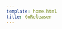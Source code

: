 ```yaml
---
template: home.html
title: GoReleaser
---
```


<!--
[GoReleaser](https://github.com/goreleaser/goreleaser) is a release automation
tool for Go projects. The goal is to simplify the build, release and
publish steps while providing variant customization options for all steps.

GoReleaser is built for CI tools; you only need to
[download and execute it](/ci) in your build script.
Of course, you can also [install it locally](/install) if you wish.

You can also [customize](/customization) your release process through a
`.goreleaser.yml` file.

<span id="count" title="value get with goreleaser/func">Several</span>
GitHub projects trust their release process to GoReleaser.

<script>
var req = new XMLHttpRequest();
req.open("GET", "https://func.goreleaser.now.sh");
req.onload = function() {
  document.querySelector("#count").textContent = req.response
}
req.send();
</script>

<style>
  #count {
    font-weight: bold;
  }
</style> -->
